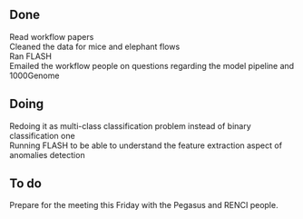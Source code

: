 ## Done
Read workflow papers \
Cleaned the data for mice and elephant flows \
Ran FLASH \
Emailed the workflow people on questions regarding the model pipeline and 1000Genome 

## Doing
Redoing it as multi-class classification problem instead of binary classification one \
Running FLASH to be able to understand the feature extraction aspect of anomalies detection 

## To do
Prepare for the meeting this Friday with the Pegasus and RENCI people. 

